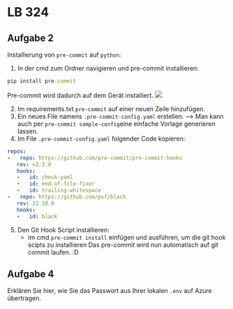 # LB 324

## Aufgabe 2
Installierung von `pre-commit` auf `python`:
1. In der cmd zum Ordner navigieren und pre-commit installieren:
```cmd
pip install pre-commit
```
Pre-commit wird dadurch auf dem Gerät installiert. 
<a href="https://cdn.discordapp.com/attachments/1059541999633580154/1156212863413788783/precommit-install.png?ex=651426a4&is=6512d524&hm=d15ae164d46d4326608062f3b354cf7202931bbc00d1d6bc93f16d85e898a482&" title="precommit-installation"><img src="{image-url}" alt="  " /></a>

2. Im requirements.txt `pre-commit` auf einer neuen Zeile hinzufügen. 
3. Ein neues File namens `.pre-commit-config.yaml` erstellen.
   --> Man kann auch per `pre-commit sample-config`eine einfache Vorlage generieren lassen.
4. Im File `.pre-commit-config.yaml` folgender Code kopieren:

 ```.yaml
repos:
-   repo: https://github.com/pre-commit/pre-commit-hooks
    rev: v2.3.0
    hooks:
    -   id: check-yaml
    -   id: end-of-file-fixer
    -   id: trailing-whitespace
-   repo: https://github.com/psf/black
    rev: 22.10.0
    hooks:
    -   id: black
 ```
5. Den Git Hook Script installieren:
   - im cmd `pre-commit install` einfügen und ausführen, um die git hook scipts zu installieren
Das pre-commit wird nun automatisch auf git commit laufen. :D

## Aufgabe 4
Erklären Sie hier, wie Sie das Passwort aus Ihrer lokalen `.env` auf Azure übertragen.
